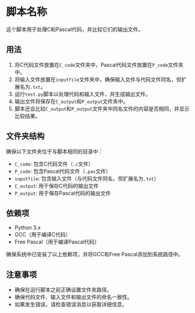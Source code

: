 # 脚本名称

这个脚本用于处理C和Pascal代码，并比较它们的输出文件。

## 用法

1. 将C代码文件放置在`C_code`文件夹中，Pascal代码文件放置在`P_code`文件夹中。
2. 将输入文件放置在`inputfile`文件夹中，确保输入文件与代码文件同名，但扩展名为`.txt`。
3. 运行`test.py`脚本以处理代码和输入文件，并生成输出文件。
4. 输出文件将保存在`C_output`和`P_output`文件夹中。
5. 脚本还会比较`C_output`和`P_output`文件夹中同名文件的内容是否相同，并显示比较结果。

## 文件夹结构

确保以下文件夹位于与脚本相同的目录中：

- `C_code`: 包含C代码文件（`.c`文件）
- `P_code`: 包含Pascal代码文件（`.pas`文件）
- `inputfile`: 包含输入文件（与代码文件同名，但扩展名为`.txt`）
- `C_output`: 用于保存C代码的输出文件
- `P_output`: 用于保存Pascal代码的输出文件

## 依赖项

- Python 3.x
- GCC（用于编译C代码）
- Free Pascal（用于编译Pascal代码）

确保系统中已安装了以上依赖项，并将GCC和Free Pascal添加到系统路径中。

## 注意事项

- 确保在运行脚本之前正确设置文件夹路径。
- 确保代码文件、输入文件和输出文件的命名一致性。
- 如果发生错误，请检查错误消息以获取详细信息。